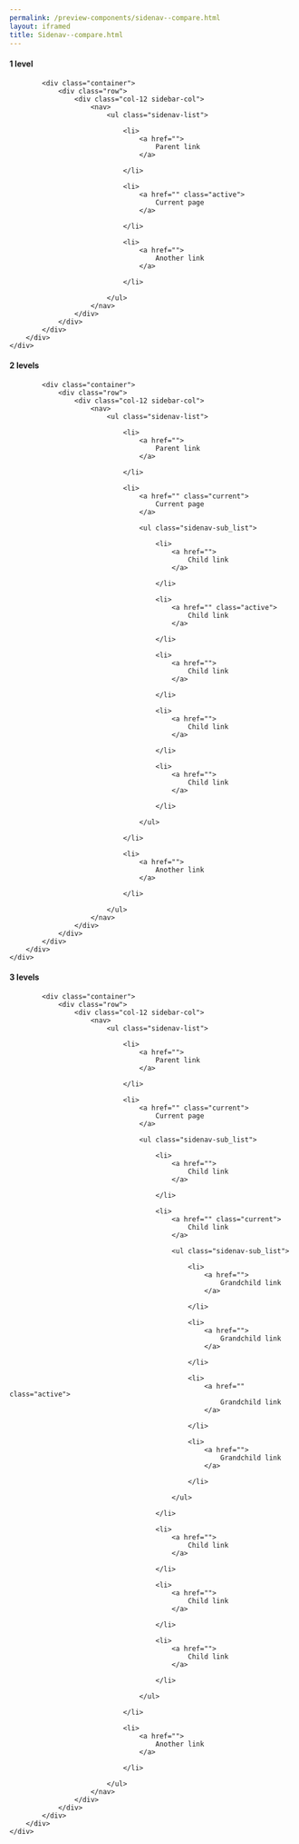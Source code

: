 ```yaml
--- 
permalink: /preview-components/sidenav--compare.html
layout: iframed 
title: Sidenav--compare.html
---
```

<div class="container">
    <div class="row">
        <div class="col-12 sidebar-col">
            <h4 class="h4 mt-6">1 level</h4>

            <div class="container">
                <div class="row">
                    <div class="col-12 sidebar-col">
                        <nav>
                            <ul class="sidenav-list">

                                <li>
                                    <a href="">
                                        Parent link
                                    </a>

                                </li>

                                <li>
                                    <a href="" class="active">
                                        Current page
                                    </a>

                                </li>

                                <li>
                                    <a href="">
                                        Another link
                                    </a>

                                </li>

                            </ul>
                        </nav>
                    </div>
                </div>
            </div>
        </div>
    </div>
</div>

<div class="container">
    <div class="row">
        <div class="col-12 sidebar-col">
            <h4 class="h4 mt-6">2 levels</h4>

            <div class="container">
                <div class="row">
                    <div class="col-12 sidebar-col">
                        <nav>
                            <ul class="sidenav-list">

                                <li>
                                    <a href="">
                                        Parent link
                                    </a>

                                </li>

                                <li>
                                    <a href="" class="current">
                                        Current page
                                    </a>

                                    <ul class="sidenav-sub_list">

                                        <li>
                                            <a href="">
                                                Child link
                                            </a>

                                        </li>

                                        <li>
                                            <a href="" class="active">
                                                Child link
                                            </a>

                                        </li>

                                        <li>
                                            <a href="">
                                                Child link
                                            </a>

                                        </li>

                                        <li>
                                            <a href="">
                                                Child link
                                            </a>

                                        </li>

                                        <li>
                                            <a href="">
                                                Child link
                                            </a>

                                        </li>

                                    </ul>

                                </li>

                                <li>
                                    <a href="">
                                        Another link
                                    </a>

                                </li>

                            </ul>
                        </nav>
                    </div>
                </div>
            </div>
        </div>
    </div>
</div>

<div class="container">
    <div class="row">
        <div class="col-12 sidebar-col">
            <h4 class="h4 mt-6">3 levels</h4>

            <div class="container">
                <div class="row">
                    <div class="col-12 sidebar-col">
                        <nav>
                            <ul class="sidenav-list">

                                <li>
                                    <a href="">
                                        Parent link
                                    </a>

                                </li>

                                <li>
                                    <a href="" class="current">
                                        Current page
                                    </a>

                                    <ul class="sidenav-sub_list">

                                        <li>
                                            <a href="">
                                                Child link
                                            </a>

                                        </li>

                                        <li>
                                            <a href="" class="current">
                                                Child link
                                            </a>

                                            <ul class="sidenav-sub_list">

                                                <li>
                                                    <a href="">
                                                        Grandchild link
                                                    </a>

                                                </li>

                                                <li>
                                                    <a href="">
                                                        Grandchild link
                                                    </a>

                                                </li>

                                                <li>
                                                    <a href="" class="active">
                                                        Grandchild link
                                                    </a>

                                                </li>

                                                <li>
                                                    <a href="">
                                                        Grandchild link
                                                    </a>

                                                </li>

                                            </ul>

                                        </li>

                                        <li>
                                            <a href="">
                                                Child link
                                            </a>

                                        </li>

                                        <li>
                                            <a href="">
                                                Child link
                                            </a>

                                        </li>

                                        <li>
                                            <a href="">
                                                Child link
                                            </a>

                                        </li>

                                    </ul>

                                </li>

                                <li>
                                    <a href="">
                                        Another link
                                    </a>

                                </li>

                            </ul>
                        </nav>
                    </div>
                </div>
            </div>
        </div>
    </div>
</div>
